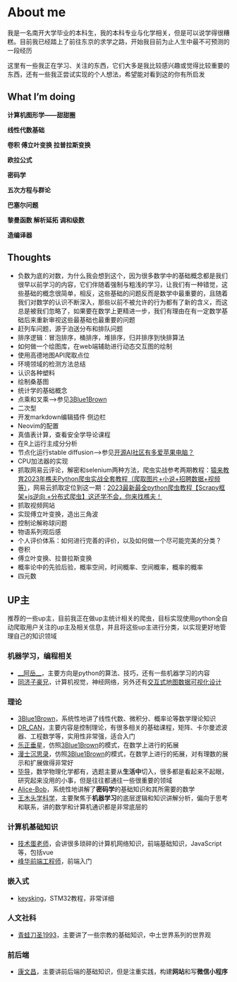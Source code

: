 # About me

我是一名南开大学毕业的本科生，我的本科专业与化学相关，但是可以说学得很糟糕。目前我已经踏上了前往东京的求学之路，开始我目前为止人生中最不可预测的一段经历

这里有一些我正在学习、关注的东西，它们大多是我比较感兴趣或觉得比较重要的东西，还有一些我正尝试实现的个人想法，希望能对看到这的你有所启发

## What I’m doing

**计算机图形学——甜甜圈**

**线性代数基础**

**卷积 傅立叶变换 拉普拉斯变换**

**欧拉公式**

**密码学**

**五次方程与群论**

**巴塞尔问题**

**黎曼函数 解析延拓 调和级数**

**造编译器**

## Thoughts

- 负数为底的对数，为什么我会想到这个，因为很多数学中的基础概念都是我们很早以前学习的内容，它们伴随着强制与粗浅的学习，让我们有一种错觉，这些基础的概念很简单，相反，这些基础的问题反而是数学中最重要的，且随着我们对数学的认识不断深入，那些以前不被允许的行为都有了新的含义，而这总是被我们忽略了，如果要在数学上更精进一步，我们有理由在有一定数学基础后来重新审视这些最基础也最重要的问题
- 赶列车问题，源于泊送分布和排队问题
- 排序逻辑：冒泡排序，桶排序，堆排序，归并排序到快排算法
- 如何做一个绘图库，在web端辅助进行动态交互图的绘制
- 使用高德地图API爬取点位
- 环境领域的检测方法总结
- 认识各种塑料
- 绘制桑基图
- 统计学的基础概念
- 点乘和叉乘–>参见[3Blue1Brown](https://space.bilibili.com/88461692)
- 二次型
- 开发markdown编辑插件 侧边栏
- Neovim的配置
- 真值表计算，查看安全学导论课程
- 在R上运行主成分分析
- 节点化运行stable diffusion–>参见[开源AI社区有多爱苹果电脑？](https://www.bilibili.com/video/BV1R64y1j7N2/)
- CPU加法器的实现
- 抓取网易云评论，解密和selenium两种方法，爬虫实战参考两期教程：[猿来教育2023年樵夫Python爬虫实战全套教程（爬取图片+小说+招聘数据+视频等）](https://www.bilibili.com/video/BV1cM411H7dr/?spm_id_from=333.1245.0.0&vd_source=abed696091cea364eece1cf5cb2e843d)，网易云抓取定位到这一期：[2023最新最全python爬虫教程【Scrapy框架+js逆向 +分布式爬虫】这还学不会，你来找樵夫！](https://www.bilibili.com/video/BV1NX4y1X7AE?p=54&vd_source=abed696091cea364eece1cf5cb2e843d)
- 抓取视频网站
- 实现傅立叶变换，造出三角波
- 控制论解称球问题
- 物语系列观后感
- 个人评价体系：如何进行完善的评价，以及如何做一个尽可能完美的分类？
- 卷积
- 傅立叶变换、拉普拉斯变换
- 概率论中的先验后验，概率空间，时间概率、空间概率，概率的概率
- 四元数

## UP主

推荐的一些up主，目前我正在做up主统计相关的爬虫，目标实现使用python全自动爬取用户关注的up主及相关信息，并且将这些up主进行分类，以实现更好地管理自己的知识领域

### 机器学习，编程相关

- [\_\_阿岳\_\_](https://space.bilibili.com/480804525?spm_id_from=333.1007.tianma.2-2-5.click)，主要方向是python的算法、技巧，还有一些机器学习的内容
- [同济子豪兄](https://space.bilibili.com/1900783)，计算机视觉，神经网络，另外还有[交互式地图数据可视化设计](https://www.bilibili.com/video/BV1t3411A7Z8/)


### 理论

- [3Blue1Brown](https://space.bilibili.com/88461692)，系统性地讲了线性代数、微积分、概率论等数学理论知识
- [DR_CAN](https://space.bilibili.com/230105574)，主要内容是控制理论，有很多相关的基础课程，矩阵、卡尔曼滤波器、工程数学等，实用性非常强，适合入门
- [乐正垂星](https://space.bilibili.com/2057313067?spm_id_from=333.337.0.0)，仿照[3Blue1Brown](https://space.bilibili.com/88461692)的模式，在数学上进行的拓展
- [漫士沉思录](https://space.bilibili.com/266765166)，仿照[3Blue1Brown](https://space.bilibili.com/88461692)的模式，在数学上进行的拓展，对有理数的展示和扩展做得非常好
- [毕导](https://space.bilibili.com/254463269)，数学物理化学都有，选题主要从**生活中**切入，很多都是看起来不起眼，研究起来没用的小事，但是往往都通往一些很重要的领域
- [Alice-Bob](https://space.bilibili.com/552018206)，系统性地讲解了**密码学**的基础知识和其所需要的数学
- [王木头学科学](https://space.bilibili.com/504715181)，主要聚焦于**机器学习**的底层逻辑和知识讲解分析，偏向于思考和联系，讲的数学和计算机通识都是非常底层的

### 计算机基础知识

- [技术蛋老师](https://space.bilibili.com/327247876)，会讲很多琐碎的计算机网络知识，前端基础知识，JavaScript等，包括vue
- [峰华前端工程师](https://space.bilibili.com/302954484)，前端入门

### 嵌入式

- [keysking](https://space.bilibili.com/6100925)，STM32教程，非常详细

### 人文社科

- [青蛙刀圣1993](https://space.bilibili.com/17588331)，主要讲了一些宗教的基础知识，中土世界系列的世界观

### 前后端

- [康文昌](https://space.bilibili.com/34786453)，主要讲前后端的基础知识，但是注重实践，构建**网站**和写**微信小程序**

